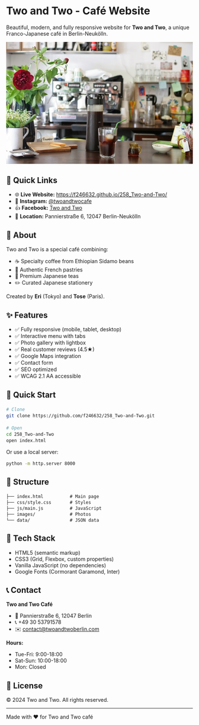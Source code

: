 # Two and Two - Café Website

Beautiful, modern, and fully responsive website for **Two and Two**, a unique Franco-Japanese café in Berlin-Neukölln.

![Two and Two Cafe](./images/source/hero-1.jpg)

## 🌟 Quick Links

- 🌐 **Live Website:** https://f246632.github.io/258_Two-and-Two/
- 📱 **Instagram:** [@twoandtwocafe](https://www.instagram.com/twoandtwocafe/)
- 👍 **Facebook:** [Two and Two](https://de-de.facebook.com/twoandtwocafe/)
- 📍 **Location:** Pannierstraße 6, 12047 Berlin-Neukölln

## 📖 About

Two and Two is a special café combining:
- ☕ Specialty coffee from Ethiopian Sidamo beans
- 🥐 Authentic French pastries
- 🍵 Premium Japanese teas
- ✏️ Curated Japanese stationery

Created by **Eri** (Tokyo) and **Tose** (Paris).

## ✨ Features

- ✅ Fully responsive (mobile, tablet, desktop)
- ✅ Interactive menu with tabs
- ✅ Photo gallery with lightbox
- ✅ Real customer reviews (4.5★)
- ✅ Google Maps integration
- ✅ Contact form
- ✅ SEO optimized
- ✅ WCAG 2.1 AA accessible

## 🚀 Quick Start

```bash
# Clone
git clone https://github.com/f246632/258_Two-and-Two.git

# Open
cd 258_Two-and-Two
open index.html
```

Or use a local server:
```bash
python -m http.server 8000
```

## 📁 Structure

```
├── index.html          # Main page
├── css/style.css       # Styles
├── js/main.js          # JavaScript
├── images/             # Photos
└── data/               # JSON data
```

## 🎨 Tech Stack

- HTML5 (semantic markup)
- CSS3 (Grid, Flexbox, custom properties)
- Vanilla JavaScript (no dependencies)
- Google Fonts (Cormorant Garamond, Inter)

## 📞 Contact

**Two and Two Café**
- 📍 Pannierstraße 6, 12047 Berlin
- 📞 +49 30 53791578
- ✉️ contact@twoandtwoberlin.com

**Hours:**
- Tue-Fri: 9:00-18:00
- Sat-Sun: 10:00-18:00
- Mon: Closed

## 📄 License

© 2024 Two and Two. All rights reserved.

---

Made with ❤️ for Two and Two café
